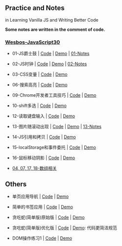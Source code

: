 ## Practice and Notes

in Learning Vanilla JS and Writing Better Code

**Some notes are written in the comment of code.**

### [Wesbos-JavaScript30](https://github.com/wesbos/JavaScript30/)

- 01-JS爵士鼓 | [Code](https://github.com/icyfish/vanilla-js/blob/master/wesbos-js/01-js-drum-kit/index.html) | [Demo](https://icyfish.github.io/vanilla-js/wesbos-js/01-js-drum-kit/) | [01-Notes](https://github.com/icyfish/vanilla-js/blob/master/wesbos-js/01-js-drum-kit/01-notes.md)

- 02-JS时钟 | [Code](https://github.com/icyfish/vanilla-js/blob/master/wesbos-js/02-js-css-clock/index.html) | [Demo](https://icyfish.github.io/vanilla-js/wesbos-js/02-js-css-clock/) | [02-Notes](https://github.com/icyfish/vanilla-js/blob/master/wesbos-js/02-js-css-clock/02-notes.md)

- 03-CSS变量 | [Code](https://github.com/icyfish/vanilla-js/blob/master/wesbos-js/03-css-variables/index.html) | [Demo](https://icyfish.github.io/vanilla-js/wesbos-js/03-css-variables/)

- 06-搜索高亮 | [Code](https://github.com/icyfish/vanilla-js/blob/master/wesbos-js/06-type-ahead/index.html) | [Demo](https://icyfish.github.io/vanilla-js/wesbos-js/06-type-ahead/)

- 09-Chrome开发者工具技巧 | [Code](https://github.com/icyfish/vanilla-js/blob/master/wesbos-js/09-dev-tools/index.html) | [Demo](https://icyfish.github.io/vanilla-js/wesbos-js/09-dev-tools/)

- 10-shift多选 | [Code](https://github.com/icyfish/vanilla-js/blob/master/wesbos-js/10-shift-checkbox/index.html) | [Demo](https://icyfish.github.io/vanilla-js/wesbos-js/10-shift-checkbox/)

- 12-读取键盘输入 | [Code](https://github.com/icyfish/vanilla-js/blob/master/wesbos-js/12-key-detection/index.html) | [Demo](https://icyfish.github.io/vanilla-js/wesbos-js/12-key-detection/)

- 13-图片随滚动出现 | [Code](https://github.com/icyfish/vanilla-js/blob/master/wesbos-js/13-slide-scroll/index.html) | [Demo](https://icyfish.github.io/vanilla-js/wesbos-js/13-slide-scroll/) | [13-Notes](https://github.com/icyfish/vanilla-js/blob/master/wesbos-js/13-slide-scroll/13-notes.md)

- 14-JS引用和拷贝 | [Code](https://github.com/icyfish/vanilla-js/blob/master/wesbos-js/14-js-ref-copy/index.html) | [Demo](https://icyfish.github.io/vanilla-js/wesbos-js/14-js-ref-copy/)

- 15-localStorage和事件委托 | [Code](https://github.com/icyfish/vanilla-js/blob/master/wesbos-js/15-localstorage/index.html) | [Demo](https://icyfish.github.io/vanilla-js/wesbos-js/15-localstorage/)

- 16-鼠标移动阴影 | [Code](https://github.com/icyfish/vanilla-js/blob/master/wesbos-js/16-mouse-move-shadow/index.html) | [Demo](https://icyfish.github.io/vanilla-js/wesbos-js/16-mouse-move-shadow/)

- [04, 07, 17, 18-数组相关](https://icyfish.me/2016/12/29/array-methods/)

## Others

- 单页应用导航 | [Code](https://github.com/icyfish/vanilla-js/blob/master/spa-navigation/) | [Demo](https://icyfish.github.io/vanilla-js/spa-navigation/)

- 简单的书签应用 | [Code](https://github.com/icyfish/vanilla-js/blob/master/bookmarker/) | [Demo](https://icyfish.github.io/vanilla-js/bookmarker/)

- 贪吃蛇(简单版)原始版 | [Code](https://github.com/icyfish/vanilla-js/blob/master/snake-game/prototype.html) | [Demo](https://icyfish.github.io/vanilla-js/snake-game/prototype.html)

- 贪吃蛇(简单版)优化版 | [Code](https://github.com/icyfish/vanilla-js/blob/master/snake-game/snake.js) | [Demo](https://icyfish.github.io/vanilla-js/snake-game/): 代码更简洁规范

- DOM操作练习1 | [Code](https://github.com/icyfish/vanilla-js/blob/master/unnamed/DOM-1.html) | [Demo](https://icyfish.github.io/vanilla-js/unnamed/DOM-1.html)
